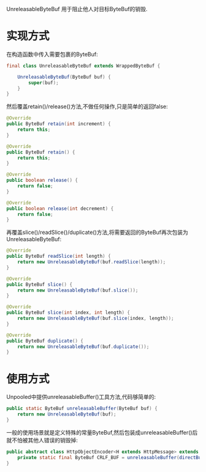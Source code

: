 UnreleasableByteBuf 用于阻止他人对目标ByteBuf的销毁.

# 实现方式

在构造函数中传入需要包裹的ByteBuf:

```java
final class UnreleasableByteBuf extends WrappedByteBuf {

    UnreleasableByteBuf(ByteBuf buf) {
        super(buf);
    }
}
```

然后覆盖retain()/release()方法,不做任何操作,只是简单的返回false:

```java
@Override
public ByteBuf retain(int increment) {
    return this;
}

@Override
public ByteBuf retain() {
    return this;
}

@Override
public boolean release() {
    return false;
}

@Override
public boolean release(int decrement) {
    return false;
}
```

再覆盖slice()/readSlice()/duplicate()方法,将需要返回的ByteBuf再次包装为UnreleasableByteBuf:

```java
@Override
public ByteBuf readSlice(int length) {
    return new UnreleasableByteBuf(buf.readSlice(length));
}

@Override
public ByteBuf slice() {
    return new UnreleasableByteBuf(buf.slice());
}

@Override
public ByteBuf slice(int index, int length) {
    return new UnreleasableByteBuf(buf.slice(index, length));
}

@Override
public ByteBuf duplicate() {
    return new UnreleasableByteBuf(buf.duplicate());
}
```

# 使用方式

Unpooled中提供unreleasableBuffer()工具方法,代码够简单的:

```java
public static ByteBuf unreleasableBuffer(ByteBuf buf) {
    return new UnreleasableByteBuf(buf);
}
```

一般的使用场景就是定义特殊的常量ByteBuf,然后包装成unreleasableBuffer()后就不怕被其他人错误的销毁掉:

```java
public abstract class HttpObjectEncoder<H extends HttpMessage> extends MessageToMessageEncoder<Object> {
    private static final ByteBuf CRLF_BUF = unreleasableBuffer(directBuffer(CRLF.length).writeBytes(CRLF));
}
```
